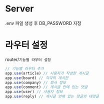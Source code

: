 #  Server
.env 파일 생성 후 DB_PASSWORD 지정

# 라우터 설정
router/`기능별 라우터 설정`
```js
// 기능별 라우터 추가
app.use(article) // 사용자가 작성한 게시글
app.use(board) // 각각의 게시판
app.use(company) // 회사 정보
app.use(comment) // 게시글 안에 있는 댓글
app.use(user) // 사용자 정보
app.use(reply) // 게시글 안에 있는 댓글의 대댓글
```